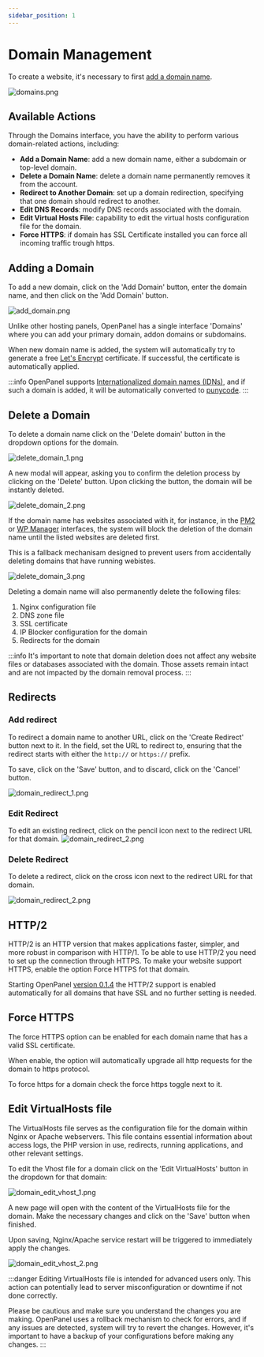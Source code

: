 ```yaml
---
sidebar_position: 1
---
```


# Domain Management

To create a website, it's necessary to first [add a domain name](/docs/panel/domains/#adding-domains).

![domains.png](/img/panel/v1/domains/domains.png)

## Available Actions

Through the Domains interface, you have the ability to perform various domain-related actions, including:

- **Add a Domain Name**: add a new domain name, either a subdomain or top-level domain.
- **Delete a Domain Name**: delete a domain name permanently removes it from the account.
- **Redirect to Another Domain**: set up a domain redirection, specifying that one domain should redirect to another.
- **Edit DNS Records**: modify DNS records associated with the domain.
- **Edit Virtual Hosts File**: capability to edit the virtual hosts configuration file for the domain.
- **Force HTTPS**: if domain has SSL Certificate installed you can force all incoming traffic trough https.


  
## Adding a Domain


To add a new domain, click on the 'Add Domain' button, enter the domain name, and then click on the 'Add Domain' button.

![add_domain.png](/img/panel/v1/domains/add_domain.png)

Unlike other hosting panels, OpenPanel has a single interface 'Domains' where you can add your primary domain, addon domains or subdomains.

When new domain name is added, the system will automatically try to generate a free [Let's Encrypt](https://letsencrypt.org/getting-started/) certificate. If successful, the certificate is automatically applied.

:::info
OpenPanel supports [Internationalized domain names (IDNs)](https://en.wikipedia.org/wiki/Internationalized_domain_name), and if such a domain is added, it will be automatically converted to [punycode](https://en.wikipedia.org/wiki/Punycode).
:::

## Delete a Domain

To delete a domain name click on the 'Delete domain' button in the dropdown options for the domain.

![delete_domain_1.png](/img/panel/v1/domains/delete_domain_1.png)

A new modal will appear, asking you to confirm the deletion process by clicking on the 'Delete' button. Upon clicking the button, the domain will be instantly deleted.

![delete_domain_2.png](/img/panel/v1/domains/delete_domain_2.png)

If the domain name has websites associated with it, for instance, in the [PM2](/docs/panel/applications/pm2) or [WP Manager](/docs/panel/applications/wordpress) interfaces, the system will block the deletion of the domain name until the listed websites are deleted first.

This is a fallback mechanisam designed to prevent users from accidentally deleting domains that have running webistes.

![delete_domain_3.png](/img/panel/v1/domains/delete_domain_3.png)

Deleting a domain name will also permanently delete the following files:

1. Nginx configuration file
2. DNS zone file
3. SSL certificate
4. IP Blocker configuration for the domain
5. Redirects for the domain

:::info
It's important to note that domain deletion does not affect any website files or databases associated with the domain. Those assets remain intact and are not impacted by the domain removal process.
:::


## Redirects


### Add redirect

To redirect a domain name to another URL, click on the 'Create Redirect' button next to it. In the field, set the URL to redirect to, ensuring that the redirect starts with either the `http://` or `https://` prefix.

To save, click on the 'Save' button, and to discard, click on the 'Cancel' button.

![domain_redirect_1.png](/img/panel/v1/domains/domain_redirect_1.png)

### Edit Redirect

To edit an existing redirect, click on the pencil icon next to the redirect URL for that domain.
![domain_redirect_2.png](/img/panel/v1/domains/domain_redirect_2.png)

### Delete Redirect

To delete a redirect, click on the cross icon next to the redirect URL for that domain.

![domain_redirect_2.png](/img/panel/v1/domains/domain_redirect_2.png)

## HTTP/2


HTTP/2 is an HTTP version that makes applications faster, simpler, and more robust in comparison with HTTP/1. To be able to use HTTP/2 you need to set up the connection through HTTPS. To make your website support HTTPS, enable the option Force HTTPS fot that domain.

Starting OpenPanel [version 0.1.4](/docs/changelog/0.1#014) the HTTP/2 support is enabled automatically for all domains that have SSL and no further setting is needed.

## Force HTTPS

The force HTTPS option can be enabled for each domain name that has a valid SSL certificate.

When enable, the option will automatically upgrade all http requests for the domain to https protocol.

To force https for a domain check the force https toggle next to it.


## Edit VirtualHosts file

The VirtualHosts file serves as the configuration file for the domain within Nginx or Apache webservers. This file contains essential information about access logs, the PHP version in use, redirects, running applications, and other relevant settings.

To edit the Vhost file for a domain click on the 'Edit VirtualHosts' button in the dropdown for that domain:

![domain_edit_vhost_1.png](/img/panel/v1/domains/domain_edit_vhost_1.png)


A new page will open with the content of the VirtualHosts file for the domain. Make the necessary changes and click on the 'Save' button when finished.

Upon saving, Nginx/Apache service restart will be triggered to immediately apply the changes.

![domain_edit_vhost_2.png](/img/panel/v1/domains/domain_edit_vhost_2.png)

:::danger
Editing VirtualHosts file is intended for advanced users only. This action can potentially lead to server misconfiguration or downtime if not done correctly.

Please be cautious and make sure you understand the changes you are making. OpenPanel uses a rollback mechanism to check for errors, and if any issues are detected, system will try to revert the changes. However, it's important to have a backup of your configurations before making any changes.
:::
